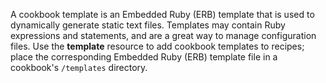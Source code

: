 A cookbook template is an Embedded Ruby (ERB) template that is used to
dynamically generate static text files. Templates may contain Ruby
expressions and statements, and are a great way to manage configuration
files. Use the **template** resource to add cookbook templates to
recipes; place the corresponding Embedded Ruby (ERB) template file in a
cookbook's `/templates` directory.